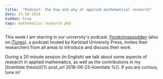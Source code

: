 ```yaml
---
title:  "Podcast: the how and why of applied mathematical research"
date: 23-10-2018
hidden: true
tags: mathematics research phd
---
```


This week I am starring in our university's podcast. [Forskningspodden][1] (also on [iTunes][2]), a podcast hosted by Karlstad University Press, invites their researchers from all areas to introduce and discuss their work.

During a 20 minute session (in English) we talk about some aspects of research in applied mathematics, as well as the contributions in my [licentiate thesis]({% post_url 2018-08-23-licentiate %}). If you are curious, tune in!

[1]: https://soundcloud.com/forskningspodden/pod-omar-richardson
[2]: https://itunes.apple.com/us/podcast/forskningspodden/id1103147209?mt=2
